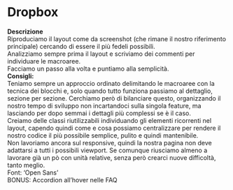 Dropbox
===
**Descrizione**  
Riproduciamo il layout come da screenshot (che rimane il nostro riferimento principale) cercando di essere il più fedeli possibili.  
Analizziamo sempre prima il layout e scriviamo dei commenti per individuare le macroaree.  
Facciamo un passo alla volta e puntiamo alla semplicità.  
**Consigli:**  
Teniamo sempre un approccio ordinato delimitando le macroaree con la tecnica dei blocchi e, solo quando tutto funziona passiamo al dettaglio, sezione per sezione. Cerchiamo però di bilanciare questo, organizzando il nostro tempo di sviluppo non incartandoci sulla singola feature, ma lasciando per dopo semmai i dettagli più complessi se è il caso.  
Creiamo delle classi riutilizzabili individuando gli elementi ricorrenti nel layout, capendo quindi come e cosa possiamo centralizzare per rendere il nostro codice il più possibile semplice, pulito e quindi mantenibile.  
Non lavoriamo ancora sul responsive, quindi la nostra pagina non deve adattarsi a tutti i possibili viewport. Se comunque riusciamo almeno a lavorare già un pò con unità relative, senza però crearci nuove difficoltà, tanto meglio.  
Font: ‘Open Sans’  
BONUS: Accordion all’hover nelle FAQ  